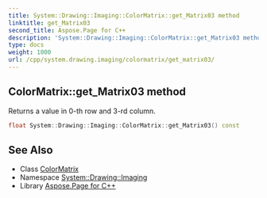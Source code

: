 ```yaml
---
title: System::Drawing::Imaging::ColorMatrix::get_Matrix03 method
linktitle: get_Matrix03
second_title: Aspose.Page for C++
description: 'System::Drawing::Imaging::ColorMatrix::get_Matrix03 method. Returns a value in 0-th row and 3-rd column in C++.'
type: docs
weight: 1000
url: /cpp/system.drawing.imaging/colormatrix/get_matrix03/
---
```

## ColorMatrix::get_Matrix03 method


Returns a value in 0-th row and 3-rd column.

```cpp
float System::Drawing::Imaging::ColorMatrix::get_Matrix03() const
```

## See Also

* Class [ColorMatrix](../)
* Namespace [System::Drawing::Imaging](../../)
* Library [Aspose.Page for C++](../../../)
